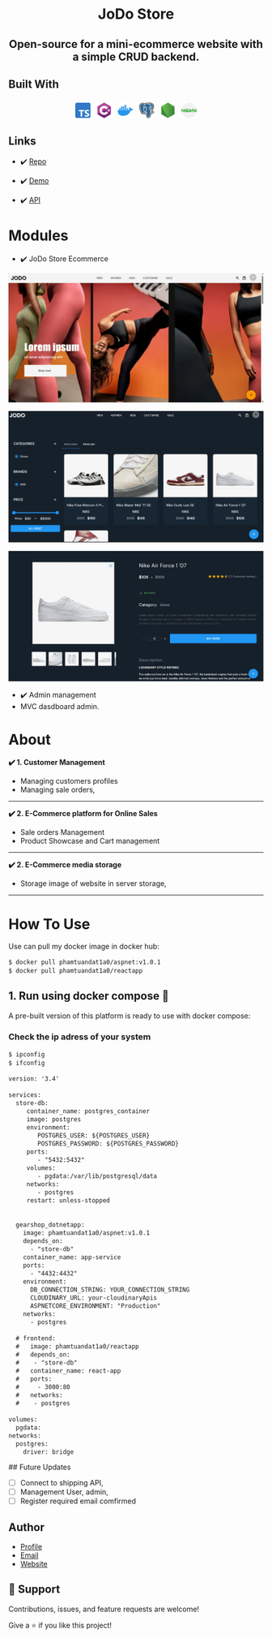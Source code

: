 <h1 align="center"><project-name>
JoDo Store
</h1>

<h2 align="center">Open-source for a mini-ecommerce website with a simple CRUD backend.

## Built With

<p align="center" style="margin-top:20px" >
<img src="/Asset/typescript.png" style="width:30px; vertical-align:top; margin:4px;height:30px;">
<img src="/Asset/c-sharp.png" style="width:30px; vertical-align:top; margin:4px;height:30px;">
<img src="/Asset/docker.png" style="width:30px; vertical-align:top; margin:4px;height:30px;">
<img src="/Asset/postgre.png" style="width:30px; vertical-align:top; margin:4px;height:30px;">
<img src="/Asset/node-js.png" style="width:30px; vertical-align:top; margin:4px;height:30px;">
<img src="/Asset/nginx.png" style="width:30px; vertical-align:top; margin:4px;height:30px;">

## Links

- ✔️ [Repo](https://github.com/Phamtuandat/JoDoStore)

- ✔️ [Demo](https://phamtuandat.click)

- ✔️ [API](https://phamtuandat.click/api)

# Modules

- ✔️ JoDo Store Ecommerce

![Home Page](/Asset/home.JPG "Home Page")

![Product List Page](/Asset/listpage.JPG)

![Product Detail Page](/Asset/productDetail.JPG)

- ✔️ Admin management
- MVC dasdboard admin.
  

# About

**✔️ 1. Customer Management**

- Managing customers profiles
- Managing sale orders,
  <br/>

---

**✔️ 2. E-Commerce platform for Online Sales**

- Sale orders Management
- Product Showcase and Cart management

---

**✔️ 2. E-Commerce media storage**

- Storage image of website in server storage,

---

# How To Use

Use can pull my docker image in docker hub:

```bash
$ docker pull phamtuandat1a0/aspnet:v1.0.1
$ docker pull phamtuandat1a0/reactapp
```

## 1. Run using docker compose 🌈

A pre-built version of this platform is ready to use with docker compose:

### Check the ip adress of your system

```bash
$ ipconfig
$ ifconfig
```

```
version: '3.4'

services:
  store-db:
     container_name: postgres_container
     image: postgres
     environment:
        POSTGRES_USER: ${POSTGRES_USER}
        POSTGRES_PASSWORD: ${POSTGRES_PASSWORD}
     ports:
        - "5432:5432"
     volumes:
        - pgdata:/var/lib/postgresql/data
     networks:
        - postgres
     restart: unless-stopped


  gearshop_dotnetapp:
    image: phamtuandat1a0/aspnet:v1.0.1
    depends_on:
      - "store-db"
    container_name: app-service
    ports:
      - "4432:4432"
    environment:
      DB_CONNECTION_STRING: YOUR_CONNECTION_STRING
      CLOUDINARY_URL: your-cloudinaryApis
      ASPNETCORE_ENVIRONMENT: "Production"
    networks:
      - postgres

  # frontend:
  #   image: phamtuandat1a0/reactapp
  #   depends_on:
  #    - "store-db"
  #   container_name: react-app
  #   ports:
  #     - 3000:80
  #   networks:
  #    - postgres

volumes:
  pgdata:
networks:
  postgres:
    driver: bridge
```

</p>
## Future Updates

- [ ] Connect to shipping API,
- [ ] Management User, admin,
- [ ] Register required email comfirmed

## Author

- [Profile](https://github.com/phamtuandat "Pham Tuan Dat")
- [Email](mailto:phamtuandat1a0@gmail.com?subject=Hi "Hi!")
- [Website](https://phamtuandat.click "Welcome")

## 🤝 Support

Contributions, issues, and feature requests are welcome!

Give a ⭐️ if you like this project!
